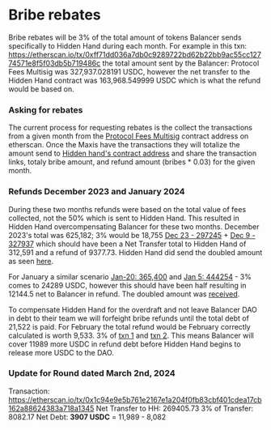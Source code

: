 # Bribe rebates 

Bribe rebates will be 3% of the total amount of tokens Balancer sends specifically to Hidden Hand during each month. For example in this txn: https://etherscan.io/tx/0xff71dd036a7db0c9289722bd62b22bb9ac55cc12774571e8f5f03db5b719486c the total amount sent by the Balancer: Protocol Fees Multisig was 327,937.028191 USDC, however the net transfer to the Hidden Hand contract was 163,968.549999 USDC which is what the refund would be based on. 

### Asking for rebates    

The current process for requesting rebates is the collect the transactions from a given month from the [Protocol Fees Multisig](https://etherscan.io/address/0x7c68c42de679ffb0f16216154c996c354cf1161b) contract address on etherscan. Once the Maxis have the transactions they will totalize the amount send to [Hidden hand's contract address]((https://etherscan.io/address/0x7c68c42de679ffb0f16216154c996c354cf1161b) ) and share the transaction links, totaly bribe amount, and refund amount (bribes * 0.03) for the given month.

### Refunds December 2023 and January 2024

During these two months refunds were based on the total value of fees collected, not the 50% which is sent to Hidden Hand. This resulted in Hidden Hand overcompensating Balancer for these two months. December 2023's total was 625,182; 3% would be 18,755 [Dec 23 - 297245](https://etherscan.io/tx/0xfe2ed945144341979eabfc7c1b784b2696f51db6d6dbfaf5a8792dcc01d18b69) + [Dec 9 - 327937](https://etherscan.io/tx/0xff71dd036a7db0c9289722bd62b22bb9ac55cc12774571e8f5f03db5b719486c) which should have been a Net Transfer total to Hidden Hand of 312,591 and a refund of 9377.73. Hidden Hand did send the doubled amount as seen [here](0x34fb19f7c5f122362a729206a2b546c3f3a405b9e9f387ffe8be073fc944b7e6).

For January a similar scenario [Jan-20: 365,400](https://etherscan.io/tx/0xa81f07635a24b9660c174e27f4cf9ba03d14207089d822a195adeeb2a8d3fa03) and [Jan 5: 444254](https://etherscan.io/tx/0xd6d0689a995b7bdef50ff5f1ce2f05ac8b16ecc49e0309c9c9c05594c844d8c7) - 3% comes to 24289 USDC, however this should have been half resulting in 12144.5 net to Balancer in refund. The doubled amount was [received](0x9c16d7ec9e3bdf55048fa90579088e029676f9a6835d0ff780672b298c899202). 

To compensate Hidden Hand for the overdraft and not leave Balancer DAO in debt to their team we will forfeight bribe refunds until the total debt of 21,522 is paid. For February the total refund would be February correctly calculated is worth 9,533. 3% of [txn 1](https://etherscan.io/tx/0x4b7ce1295f1c3790f5a0353c13e93beb8a1d6c915bf9dd36fcfeb798a44f88d2) and [txn 2](https://etherscan.io/tx/0xb7bd4177a1fddd18364a52dc0563e5f3efde4856b97778477fb37d176be15000). This means Balancer will cover 11989 more USDC in refund debt before Hidden Hand begins to release more USDC to the DAO. 

### Update for Round dated March 2nd, 2024

Transaction: https://etherscan.io/tx/0x1c94e9e5b761e2167e1a204f0fb83cbf401cdea17cb162a88624383a718a1345 
Net Transfer to HH: 269405.73
3% of Transfer: 8082.17
Net Debt: **3907 USDC** = 11,989 - 8,082